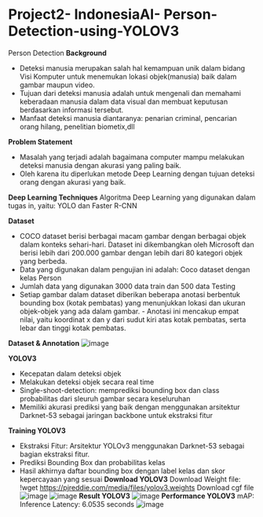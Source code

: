 # Project2- IndonesiaAI- Person-Detection-using-YOLOV3
Person Detection
**Background** 
- Deteksi manusia merupakan salah hal kemampuan unik dalam bidang Visi Komputer untuk menemukan lokasi objek(manusia) baik dalam gambar maupun video.
- Tujuan dari deteksi manusia adalah untuk mengenali dan memahami keberadaan manusia dalam data visual dan membuat keputusan berdasarkan informasi tersebut.
- Manfaat deteksi manusia diantaranya: penarian criminal, pencarian orang hilang, penelitian biometix,dll
  
**Problem Statement** 
- Masalah yang terjadi adalah bagaimana computer mampu melakukan deteksi manusia dengan akurasi yang paling baik.
- Oleh karena itu diperlukan metode Deep Learning dengan tujuan deteksi orang dengan akurasi yang baik.
  
**Deep Learning Techniques** 
  Algoritma Deep Learning yang digunakan dalam tugas in, yaitu: YOLO dan Faster R-CNN
  
**Dataset** 
- COCO dataset berisi berbagai macam gambar dengan berbagai objek dalam konteks sehari-hari. Dataset ini dikembangkan oleh Microsoft dan berisi lebih dari 200.000 gambar dengan lebih dari 80 kategori objek yang berbeda.
- Data yang digunakan dalam pengujian ini adalah: Coco dataset dengan kelas Person
- Jumlah data yang digunakan 3000 data train dan 500 data Testing 
- Setiap gambar dalam dataset diberikan beberapa anotasi berbentuk bounding box (kotak pembatas) yang menunjukkan lokasi dan ukuran objek-objek yang ada dalam gambar. - 
  Anotasi ini mencakup empat nilai, yaitu koordinat x dan y dari sudut kiri atas kotak pembatas, serta lebar dan tinggi kotak pembatas.
  
**Dataset & Annotation** 
![image](https://github.com/fenchi-riti/Person-Detection-using-YOLOV3/assets/72839436/748c1e00-02e6-45b5-9119-5a30bc3bd8d8)

**YOLOV3** 
- Kecepatan dalam deteksi objek
- Melakukan deteksi objek secara real time
- Single-shoot-detection:  memprediksi bounding box dan class  probabilitas dari sleuruh gambar secara keseluruhan
- Memiliki akurasi prediksi yang baik dengan menggunakan arsitektur Darknet-53  sebagai jaringan backbone untuk ekstraksi fitur

**Training YOLOV3** 
- Ekstraksi Fitur: Arsitektur YOLOv3 menggunakan Darknet-53 sebagai bagian ekstraksi fitur. 
- Prediksi Bounding Box dan probabilitas kelas
- Hasil akhirnya daftar bounding box  dengan label kelas dan skor kepercayaan yang sesuai
**Download YOLOV3** 
Download Weight file: !wget https://pjreddie.com/media/files/yolov3.weights
Download cgf file ![image](https://github.com/fenchi-riti/Person-Detection-using-YOLOV3/assets/72839436/41de9ade-ac60-4b6e-8162-319b8dd9279d)
![image](https://github.com/fenchi-riti/Person-Detection-using-YOLOV3/assets/72839436/d44a528c-e20b-4e1d-8373-851698b49290)
**Result YOLOV3** 
![image](https://github.com/fenchi-riti/Person-Detection-using-YOLOV3/assets/72839436/72ee8fc3-53f7-4daf-94d2-c570c1e276de)
**Performance YOLOV3**
  mAP: 
Inference Latency: 6.0535 seconds
![image](https://github.com/fenchi-riti/Person-Detection-using-YOLOV3/assets/72839436/92f0a1a0-c0fa-4a13-9b3f-65b5bc6fe23a)








  

